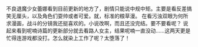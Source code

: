 不良退魔少女蕾娜看到目前更新的地方了，剧情只能说中规中矩。主要是看反差搞笑无厘头，以及角色们耍帅或者可爱。就，标准的粮草漫。
在看污浊双眼为何所求漫画，战斗的分镜我还挺喜欢的。小说改啊，而且还没完结。要不要看呢？
说起来看到呢喃诗篇的更新部分就去看路人女主，结果呢喃一直没动……这两天更是忙得连游戏都没打。怎么就染上工作了呢？太堕落了！